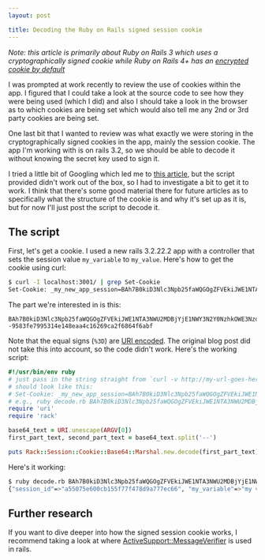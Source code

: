 ```yaml
---
layout: post

title: Decoding the Ruby on Rails signed session cookie
---
```


*Note: this article is primarily about Ruby on Rails 3 which uses a cryptographically signed cookie while Ruby on Rails 4+ has an [encrypted cookie by default](http://www.rubydoc.info/docs/rails/4.1.7/ActionDispatch/Session/CookieStore)*

I was prompted at work recently to review the use of cookies within the app. I figured that I could take a look at the source code to see how they were being used (which I did) and also I should take a look in the browser as to which cookies are being set which would also tell me any 2nd or 3rd party cookies are being set.

One last bit that I wanted to review was what exactly we were storing in the cryptographically signed cookies in the app, mainly the session cookie. The app I'm working with is on rails 3.2, so we should be able to decode it without knowing the secret key used to sign it.

I tried a little bit of Googling which led me to [this article](http://www.andylindeman.com/decoding-rails-session-cookies/), but the script provided didn't work out of the box, so I had to investigate a bit to get it to work. I think that there's some good material there for future articles as to specifically what the structure of the cookie is and why it's set up as it is, but for now I'll just post the script to decode it.

## The script

First, let's get a cookie. I used a new rails 3.2.22.2 app with a controller that sets the session value `my_variable` to `my_value`. Here's how to get the cookie using curl:

```sh
$ curl -I localhost:3001/ | grep Set-Cookie
Set-Cookie: _my_new_app_session=BAh7B0kiD3Nlc3Npb25faWQGOgZFVEkiJWE1NTA3NWU2MDBjYjE1NWY3N2Y0NzhkOWE3NzdlYzY2BjsAVEkiEG15X3ZhcmlhYmxlBjsARkkiDW15IHZhbHVlBjsAVA%3D%3D--9583fe7995314e148eaa4c16269ca2f6864f6abf; path=/; HttpOnly
```

The part we're interested in is this:

```
BAh7B0kiD3Nlc3Npb25faWQGOgZFVEkiJWE1NTA3NWU2MDBjYjE1NWY3N2Y0NzhkOWE3NzdlYzY2BjsAVEkiEG15X3ZhcmlhYmxlBjsARkkiDW15IHZhbHVlBjsAVA%3D%3D--9583fe7995314e148eaa4c16269ca2f6864f6abf
```

Note that the equal signs (`%3D`) are [URI encoded](https://en.wikipedia.org/wiki/Percent-encoding). The original blog post did not take this into account, so the code didn't work. Here's the working script:

```ruby
#!/usr/bin/env ruby
# just pass in the string straight from `curl -v http://my-url-goes-here.com | grep Set-Cookie`
# should look like this:
# Set-Cookie: _my_new_app_session=BAh7B0kiD3Nlc3Npb25faWQGOgZFVEkiJWE1NTA3NWU2MDBjYjE1NWY3N2Y0NzhkOWE3NzdlYzY2BjsAVEkiEG15X3ZhcmlhYmxlBjsARkkiDW15IHZhbHVlBjsAVA%3D%3D--9583fe7995314e148eaa4c16269ca2f6864f6abf; path=/; HttpOnly
# e.g., ruby decode.rb BAh7B0kiD3Nlc3Npb25faWQGOgZFVEkiJWE1NTA3NWU2MDBjYjE1NWY3N2Y0NzhkOWE3NzdlYzY2BjsAVEkiEG15X3ZhcmlhYmxlBjsARkkiDW15IHZhbHVlBjsAVA%3D%3D--9583fe7995314e148eaa4c16269ca2f6864f6abf
require 'uri'
require 'rack'

base64_text = URI.unescape(ARGV[0])
first_part_text, second_part_text = base64_text.split('--')

puts Rack::Session::Cookie::Base64::Marshal.new.decode(first_part_text)
```

Here's it working:

```sh
$ ruby decode.rb BAh7B0kiD3Nlc3Npb25faWQGOgZFVEkiJWE1NTA3NWU2MDBjYjE1NWY3N2Y0NzhkOWE3NzdlYzY2BjsAVEkiEG15X3ZhcmlhYmxlBjsARkkiDW15IHZhbHVlBjsAVA%3D%3D--9583fe7995314e148eaa4c16269ca2f6864f6abf
{"session_id"=>"a55075e600cb155f77f478d9a777ec66", "my_variable"=>"my value"}
```

## Further research

If you want to dive deeper into how the signed session cookie works, I recommend taking a look at where [ActiveSupport::MessageVerifier](http://apidock.com/rails/v3.2.13/ActiveSupport/MessageVerifier) is used in rails.
